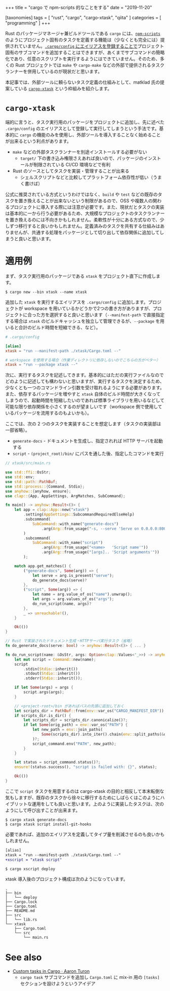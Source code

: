 +++
title = "cargo で npm-scripts 的なことをする"
date = "2019-11-20"

[taxonomies]
tags = [ "rust", "cargo", "cargo-xtask", "qiita" ]
categories = [ "programming" ]
+++

<!-- more -->

Rust のパッケージマネージャ兼ビルドツールである `cargo` には、[`npm-scripts`](https://docs.npmjs.com/misc/scripts) のようにプロジェクト固有のタスクを定義する機能は（少なくとも完全には）提供されていません。[`.cargo/config` にエイリアスを登録することで](https://doc.rust-lang.org/cargo/reference/config.html#configuration-keys)プロジェクト固有のサブコマンドを追加することはできますが、あくまでサブコマンドの簡略化であり、任意のスクリプトを実行するようにはできていません。そのため、多くの Rust プロジェクトでは `make` や `cargo-make` などの外部で提供されるタスクランナーを併用しているのが現状だと思います。

本記事では、外部ツールに頼らないタスク定義の仕組みとして、matklad 氏の提案している [`cargo-xtask`] という枠組みを紹介します。

# `cargo-xtask`

端的に言うと、タスク実行用のパッケージをプロジェクトに追加し、先に述べた `.cargo/config` のエイリアスとして登録して実行してしまうという手法です。基本的に `cargo` の機能のみを使用し、外部ツールを導入することなく始めることが出来るという利点があります。

* `make` などの外部タスクランナーを別途インストールする必要がない
  - `target/` 下の書き込み権限さえあれば良いので、パッケージのインストールが制限されている CI/CD 環境などで有利
* Rust のソースとしてタスクを実装・管理することが出来る
  - シェルスクリプトなどと比較してプラットフォーム依存性が低い（うまく書けば）

公式に推奨されている方式というわけではなく、`build` や `test` などの既存のタスクを置き換えることが出来ないという制限があるので、OSS や複数人の関わるプロジェクトに導入する際には注意が必要です。また、現状だとタスクの実装は基本的に一から行う必要があるため、大規模なプロジェクトのタスクランナーを置き換えるのには不向きかもしれません。柔軟性が十分にある方式なので、少しずつ移行すると良いかもしれません。定義済みのタスクを共有する仕組みはありませんが、共通する処理をパッケージとして切り出して依存関係に追加してしまうと良いと思います。

# 適用例

まず、タスク実行用のパッケージである `xtask` をプロジェクト直下に作成します。

```shell-session
$ cargo new --bin xtask --name xtask
```

追加した `xtask` を実行するエイリアスを `.cargo/config` に追加します。プロジェクトが workspace を用いているかどうかで2つの書き方がありますが、プロジェクトに合った方を選択すると良いと思います（`--manifest-path` で直接指定する場合は `xtask` のビルドキャッシュを独立して管理できるが、`--package` を用いると合計のビルド時間を短縮できる、など）。

```toml
# .cargo/config

[alias]
xtask = "run --manifest-path ./xtask/Cargo.toml --"

# workspace を使用する場合（作業ディレクトリに依存しないのでこちらの方がベター）
xtask = "run --package xtask --"
```

次に、実行するタスクを記述してきます。基本的にはただの実行ファイルなのでどのように記述しても構わないと思いますが、実行するタスクを決定するため、少なくとも一つのコマンドライン引数を受け取れるようにする必要があります。
また、依存するパッケージを増やすと `xtask` 自体のビルド時間が大きくなってしまうので、起動時間を短縮したいのであれば標準ライブラリを用いるなどして可能な限り依存関係を小さくするのが望ましいです（workspace 側で使用しているパッケージを流用するのもよいかも）。


ここでは、次の 2 つのタスクを実装することを想定します（タスクの実装部は一部省略）。

* `generate-docs` - ドキュメントを生成し、指定されれば HTTP サーバを起動する
* `script` - `(project_root)/bin/` にパスを通した後、指定したコマンドを実行

```rust
// xtask/src/main.rs

use std::ffi::OsStr;
use std::env;
use std::path::PathBuf;
use std::process::{Command, Stdio};
use anyhow::{anyhow, ensure};
use clap::{App, AppSettings, ArgMatches, SubCommand};

fn main() -> anyhow::Result<()> {
    let app = clap::App::new("xtask")
        .setting(AppSettings::SubcommandRequiredElseHelp)
        .subcommand(
            SubCommand::with_name("generate-docs")
                .arg(Arg::from_usage("-s, --serve 'Serve on 0.0.0.0:8000'"))
        )
        .subcommand(
            SubCommand::with_name("script")
                .arg(Arg::from_usage("<name>   'Script name'"))
                .arg(Arg::from_usage("[args].. 'Script arguments'"))
        );

    match app.get_matches() {
        ("generate-docs", Some(arg)) => {
            let serve = arg.is_present("serve");
            do_generate_docs(serve)?
        },
        ("script", Some(arg)) => {
            let name = arg.value_of_os("name").unwrap();
            let args = arg.values_of_os("args");
            do_run_script(name, args)?
        },
        _ => unreachable!(),
    }

    Ok(())
}

// Rust で実装されたドキュメント生成・HTTPサーバ実行タスク（省略）
fn do_generate_docs(serve: bool) -> anyhow::Result<()> { ... }

fn do_run_script(name: &OsStr, args: Option<clap::Values<'_>>) -> anyhow::Result<()> {
    let mut script = Command::new(name);
    script
        .stdin(Stdio::inherit())
        .stdout(Stdio::inherit())
        .stderr(Stdio::inherit());

    if let Some(args) = args {
        script.args(args);
    }

    // <project-root>/bin があればパスの先頭に追加しておく
    let scripts_dir = PathBuf::from(env::var_os("CARGO_MANIFEST_DIR")).join("../bin");
    if scripts_dir.is_dir() {
        let scripts_dir = scripts_dir.canonicalize()?;
        if let Some(orig_path) = env::var_os("PATH") {
            let new_path = env::join_paths(
                Some(scripts_dir).into_iter().chain(env::split_paths(&orig_path))
            )?;
            script_command.env("PATH", new_path);
        }
    }

    let status = script_command.status()?;
    ensure!(status.success(), "script is failed with: {}", status);

    Ok(())
}
```

ここで `script` タスクを用意するのは cargo-xtask の目的と相反して本末転倒な気もしますが、既存のタスクから徐々に移行するためにしばらくはこのようにハイブリットな運用をしても良いと思います。上のように実装したタスクは、次のようにして呼び出すことが出来ます。

```shell-session
$ cargo xtask generate-docs
$ cargo xtask script install-git-hooks
```

必要であれば、追加のエイリアスを定義してタイプ量を削減させるのも良いかもしれません。

```diff .cargo/config
[alias]
xtask = "run --manifest-path ./xtask/Cargo.toml --"
+xscript = "xtask script"
```

```shell-session
$ cargo xscript deploy
```

xtask 導入後のプロジェクト構成は次のようになっています。

```
.
├── bin
│   └── deploy
├── Cargo.lock
├── Cargo.toml
├── README.md
├── src
│   └── lib.rs
└── xtask
    ├── Cargo.toml
    └── src
        └── main.rs
```

# See also

* [Custom tasks in Cargo &middot; Aaron Turon](http://aturon.github.io/tech/2018/04/05/workflows/)
  - `cargo task` サブコマンドを追加し `Cargo.toml` に mix-in 用の `[tasks]` セクションを設けようというアイデア

<!-- links -->

[`cargo-xtask`]: https://github.com/matklad/cargo-xtask
[`cargo-make`]: https://github.com/sagiegurari/cargo-make

